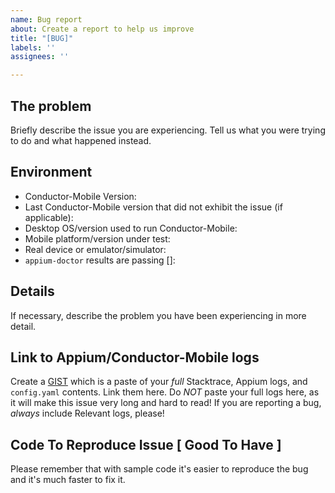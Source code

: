 ```yaml
---
name: Bug report
about: Create a report to help us improve
title: "[BUG]"
labels: ''
assignees: ''

---
```


## The problem

Briefly describe the issue you are experiencing. Tell us what you were trying to do and what happened instead. 

## Environment

* Conductor-Mobile Version:
* Last Conductor-Mobile version that did not exhibit the issue (if applicable):
* Desktop OS/version used to run Conductor-Mobile:
* Mobile platform/version under test:
* Real device or emulator/simulator:
* `appium-doctor` results are passing []:

## Details

If necessary, describe the problem you have been experiencing in more detail.

## Link to Appium/Conductor-Mobile logs

Create a [GIST](https://gist.github.com) which is a paste of your _full_ Stacktrace, Appium logs, and `config.yaml` contents. Link them here.
Do _NOT_ paste your full logs here, as it will make this issue very long and hard to read!
If you are reporting a bug, _always_ include Relevant logs, please!


## Code To Reproduce Issue [ Good To Have ]

Please remember that with sample code it's easier to reproduce the bug and it's much faster to fix it.
